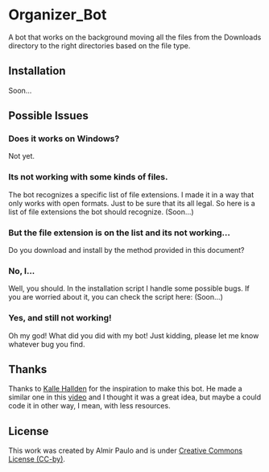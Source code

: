 # Organizer_Bot
A bot that works on the background moving all the files from the Downloads directory to the right directories based on the file type.

## Installation
Soon...

## Possible Issues
### Does it works on Windows?
Not yet. 
### Its not working with some kinds of files.
The bot recognizes a specific list of file extensions. I made it in a way that only works with open formats. Just to be sure that its all legal. So here is a list of file extensions the bot should recognize.
(Soon...)

### But the file extension is on the list and its not working...
Do you download and install by the method provided in this document?
### No, I...
Well, you should. In the installation script I handle some possible bugs. If you are worried about it, you can check the script here: (Soon...)

### Yes, and still not working!
Oh my god! What did you did with my bot! 
Just kidding, please let me know whatever bug you find. 

## Thanks
Thanks to [Kalle Hallden](https://github.com/KalleHallden) for the inspiration to make this bot. He made a similar one in this [video](https://www.youtube.com/watch?v=qbW6FRbaSl0&t=246s&ab_channel=KalleHallden) and I thought it was a great idea, but maybe a could code it in other way, I mean, with less resources. 

## License
This work was created by Almir Paulo and is under [Creative Commons License (CC-by)](https://creativecommons.org/licenses/by/4.0/).
